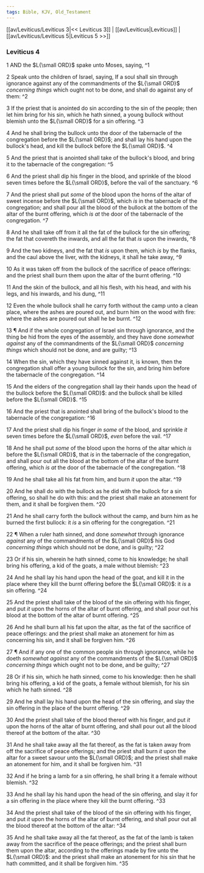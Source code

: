 ```yaml
---
tags: Bible, KJV, Old_Testament
---
```


[[av/Leviticus/Leviticus 3|<< Leviticus 3]] | [[av/Leviticus|Leviticus]] | [[av/Leviticus/Leviticus 5|Leviticus 5 >>]]

### Leviticus 4

1 AND the $L{\small ORD}$ spake unto Moses, saying, ^1

2 Speak unto the children of Israel, saying, If a soul shall sin through ignorance against any of the commandments of the $L{\small ORD}$ _concerning_ _things_ which ought not to be done, and shall do against any of them: ^2

3 If the priest that is anointed do sin according to the sin of the people; then let him bring for his sin, which he hath sinned, a young bullock without blemish unto the $L{\small ORD}$ for a sin offering. ^3

4 And he shall bring the bullock unto the door of the tabernacle of the congregation before the $L{\small ORD}$; and shall lay his hand upon the bullock's head, and kill the bullock before the $L{\small ORD}$. ^4

5 And the priest that is anointed shall take of the bullock's blood, and bring it to the tabernacle of the congregation: ^5

6 And the priest shall dip his finger in the blood, and sprinkle of the blood seven times before the $L{\small ORD}$, before the vail of the sanctuary. ^6

7 And the priest shall put _some_ of the blood upon the horns of the altar of sweet incense before the $L{\small ORD}$, which _is_ in the tabernacle of the congregation; and shall pour all the blood of the bullock at the bottom of the altar of the burnt offering, which _is_ _at_ the door of the tabernacle of the congregation. ^7

8 And he shall take off from it all the fat of the bullock for the sin offering; the fat that covereth the inwards, and all the fat that _is_ upon the inwards, ^8

9 And the two kidneys, and the fat that _is_ upon them, which _is_ by the flanks, and the caul above the liver, with the kidneys, it shall he take away, ^9

10 As it was taken off from the bullock of the sacrifice of peace offerings: and the priest shall burn them upon the altar of the burnt offering. ^10

11 And the skin of the bullock, and all his flesh, with his head, and with his legs, and his inwards, and his dung, ^11

12 Even the whole bullock shall he carry forth without the camp unto a clean place, where the ashes are poured out, and burn him on the wood with fire: where the ashes are poured out shall he be burnt. ^12

13 ¶ And if the whole congregation of Israel sin through ignorance, and the thing be hid from the eyes of the assembly, and they have done _somewhat_ _against_ any of the commandments of the $L{\small ORD}$ _concerning_ _things_ which should not be done, and are guilty; ^13

14 When the sin, which they have sinned against it, is known, then the congregation shall offer a young bullock for the sin, and bring him before the tabernacle of the congregation. ^14

15 And the elders of the congregation shall lay their hands upon the head of the bullock before the $L{\small ORD}$: and the bullock shall be killed before the $L{\small ORD}$. ^15

16 And the priest that is anointed shall bring of the bullock's blood to the tabernacle of the congregation: ^16

17 And the priest shall dip his finger _in_ _some_ of the blood, and sprinkle _it_ seven times before the $L{\small ORD}$, _even_ before the vail. ^17

18 And he shall put _some_ of the blood upon the horns of the altar which _is_ before the $L{\small ORD}$, that _is_ in the tabernacle of the congregation, and shall pour out all the blood at the bottom of the altar of the burnt offering, which _is_ _at_ the door of the tabernacle of the congregation. ^18

19 And he shall take all his fat from him, and burn _it_ upon the altar. ^19

20 And he shall do with the bullock as he did with the bullock for a sin offering, so shall he do with this: and the priest shall make an atonement for them, and it shall be forgiven them. ^20

21 And he shall carry forth the bullock without the camp, and burn him as he burned the first bullock: it _is_ a sin offering for the congregation. ^21

22 ¶ When a ruler hath sinned, and done _somewhat_ through ignorance _against_ any of the commandments of the $L{\small ORD}$ his God _concerning_ _things_ which should not be done, and is guilty; ^22

23 Or if his sin, wherein he hath sinned, come to his knowledge; he shall bring his offering, a kid of the goats, a male without blemish: ^23

24 And he shall lay his hand upon the head of the goat, and kill it in the place where they kill the burnt offering before the $L{\small ORD}$: it _is_ a sin offering. ^24

25 And the priest shall take of the blood of the sin offering with his finger, and put _it_ upon the horns of the altar of burnt offering, and shall pour out his blood at the bottom of the altar of burnt offering. ^25

26 And he shall burn all his fat upon the altar, as the fat of the sacrifice of peace offerings: and the priest shall make an atonement for him as concerning his sin, and it shall be forgiven him. ^26

27 ¶ And if any one of the common people sin through ignorance, while he doeth _somewhat_ _against_ any of the commandments of the $L{\small ORD}$ _concerning_ _things_ which ought not to be done, and be guilty; ^27

28 Or if his sin, which he hath sinned, come to his knowledge: then he shall bring his offering, a kid of the goats, a female without blemish, for his sin which he hath sinned. ^28

29 And he shall lay his hand upon the head of the sin offering, and slay the sin offering in the place of the burnt offering. ^29

30 And the priest shall take of the blood thereof with his finger, and put _it_ upon the horns of the altar of burnt offering, and shall pour out all the blood thereof at the bottom of the altar. ^30

31 And he shall take away all the fat thereof, as the fat is taken away from off the sacrifice of peace offerings; and the priest shall burn _it_ upon the altar for a sweet savour unto the $L{\small ORD}$; and the priest shall make an atonement for him, and it shall be forgiven him. ^31

32 And if he bring a lamb for a sin offering, he shall bring it a female without blemish. ^32

33 And he shall lay his hand upon the head of the sin offering, and slay it for a sin offering in the place where they kill the burnt offering. ^33

34 And the priest shall take of the blood of the sin offering with his finger, and put _it_ upon the horns of the altar of burnt offering, and shall pour out all the blood thereof at the bottom of the altar: ^34

35 And he shall take away all the fat thereof, as the fat of the lamb is taken away from the sacrifice of the peace offerings; and the priest shall burn them upon the altar, according to the offerings made by fire unto the $L{\small ORD}$: and the priest shall make an atonement for his sin that he hath committed, and it shall be forgiven him. ^35
